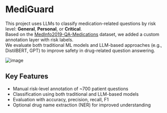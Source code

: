 # MediGuard

This project uses LLMs to classify medication-related questions by risk level: **General**, **Personal**, or **Critical**.  
Based on the [MedInfo2019-QA-Medications](https://github.com/abachaa/Medication_QA_MedInfo2019) dataset, we added a custom annotation layer with risk labels.  
We evaluate both traditional ML models and LLM-based approaches (e.g., DistilBERT, GPT) to improve safety in drug-related question answering.

![image](https://github.com/user-attachments/assets/203e90c3-5efc-43c4-83a5-94b8a5e53c16)



## Key Features
- Manual risk-level annotation of ~700 patient questions
- Classification using both traditional and LLM-based models
- Evaluation with accuracy, precision, recall, F1
- Optional drug name extraction (NER) for improved understanding
